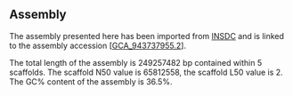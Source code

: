 **Assembly**
--------

The assembly presented here has been imported from [INSDC](http://www.insdc.org) and is linked to the assembly accession [[GCA\_943737955.2](http://www.ebi.ac.uk/ena/data/view/GCA_943737955.2)].

The total length of the assembly is 249257482 bp contained within 5 scaffolds.
The scaffold N50 value is 65812558, the scaffold L50 value is 2.
The GC% content of the assembly is 36.5%.
